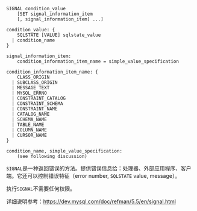 ```mysql
SIGNAL condition_value
    [SET signal_information_item
    [, signal_information_item] ...]

condition_value: {
    SQLSTATE [VALUE] sqlstate_value
  | condition_name
}

signal_information_item:
    condition_information_item_name = simple_value_specification

condition_information_item_name: {
    CLASS_ORIGIN
  | SUBCLASS_ORIGIN
  | MESSAGE_TEXT
  | MYSQL_ERRNO
  | CONSTRAINT_CATALOG
  | CONSTRAINT_SCHEMA
  | CONSTRAINT_NAME
  | CATALOG_NAME
  | SCHEMA_NAME
  | TABLE_NAME
  | COLUMN_NAME
  | CURSOR_NAME
}

condition_name, simple_value_specification:
    (see following discussion)
```

`SIGNAL`是一种返回错误的方法。提供错误信息给：处理器、外部应用程序、客户端。它还可以控制错误特征（error number, `SQLSTATE` value, message）。

执行`SIGNAL`不需要任何权限。

详细说明参考：https://dev.mysql.com/doc/refman/5.5/en/signal.html

